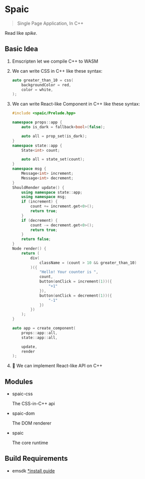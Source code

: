 # Spaic

> Single Page Application, In C++

Read like *spike*.

## Basic Idea

1. Emscripten let we compile C++ to WASM

1. We can write CSS in C++ like these syntax:

   ```c++
   auto greater_than_10 = css(
       backgroundColor = red,
       color = white,
   );
   ```

1. We can write React-like Component in C++ like these syntax:

    ```c++
    #include <spaic/Prelude.hpp>

    namespace props::app {
        auto is_dark = fallback<bool>(false);

        auto all = prop_set(is_dark);
    }
    namespace state::app {
        State<int> count;

        auto all = state_set(count);
    }
    namespace msg {
        Message<int> increment;
        Message<int> decrement;
    }
    ShouldRender update() {
        using namespace state::app;
        using namespace msg;
        if (increment) {
            count += increment.get<0>();
            return true;
        }
        if (decrement) {
            count -= decrement.get<0>();
            return true;
        }
        return false;
    }
    Node render() {
        return (
            div(
                className = (count > 10 && greater_than_10)
            )({
                "Hello! Your counter is ",
                count,
                button(onClick = increment(1))({
                    "+1"
                }),
                button(onClick = decrement(1))({
                    "-1"
                })
            })
        );
    }

    auto app = create_component(
        props::app::all,
        state::app::all,

        update,
        render
    );
    ```

1. :tada: We can implement React-like API on C++

## Modules

- spaic-css

    The CSS-in-C++ api

- spaic-dom

    The DOM renderer

- spaic

    The core runtime

## Build Requirements

- emsdk
  [*install guide](https://emscripten.org/docs/getting_started/downloads.html)
